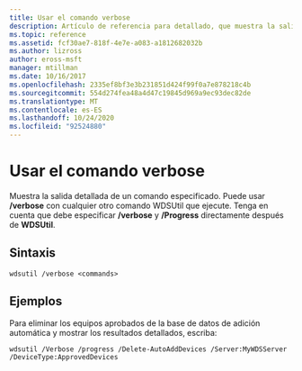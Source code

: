 ```yaml
---
title: Usar el comando verbose
description: Artículo de referencia para detallado, que muestra la salida detallada de un comando especificado.
ms.topic: reference
ms.assetid: fcf30ae7-818f-4e7e-a083-a1812682032b
ms.author: lizross
author: eross-msft
manager: mtillman
ms.date: 10/16/2017
ms.openlocfilehash: 2335ef8bf3e3b231851d424f99f0a7e878218c4b
ms.sourcegitcommit: 554d274fea48a4d47c19845d969a9ec93dec82de
ms.translationtype: MT
ms.contentlocale: es-ES
ms.lasthandoff: 10/24/2020
ms.locfileid: "92524880"
---
```

# <a name="using-the-verbose-command"></a>Usar el comando verbose

Muestra la salida detallada de un comando especificado. Puede usar **/verbose** con cualquier otro comando WDSUtil que ejecute. Tenga en cuenta que debe especificar **/verbose** y **/Progress** directamente después de **WDSUtil**.

## <a name="syntax"></a>Sintaxis

```
wdsutil /verbose <commands>
```

## <a name="examples"></a>Ejemplos

Para eliminar los equipos aprobados de la base de datos de adición automática y mostrar los resultados detallados, escriba:

```
wdsutil /Verbose /progress /Delete-AutoAddDevices /Server:MyWDSServer /DeviceType:ApprovedDevices
```